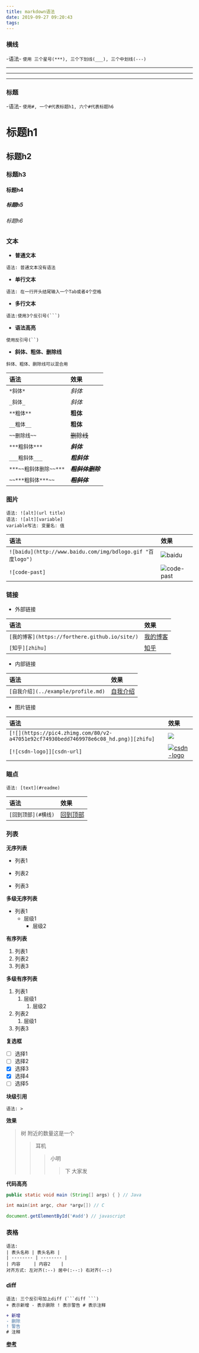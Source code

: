 ```yaml
---
title: markdown语法
date: 2019-09-27 09:20:43
tags:
---
```



### 横线

-语法-
`
使用 三个星号(***), 三个下划线(___), 三个中划线(---)
`

***
___
---

### 标题

-语法-
`
使用#, 一个#代表标题h1, 六个#代表标题h6
`
# 标题h1
## 标题h2
### 标题h3
#### 标题h4
##### 标题h5
###### 标题h6

### 文本

- **普通文本**
```
语法: 普通文本没有语法
```
- **单行文本**	
```
语法: 在一行开头结尾输入一个Tab或者4个空格
```
- **多行文本**
```
语法:使用3个反引号(```)
```
- **语法高亮**
```
使用反引号(``)
```
- **斜体、粗体、删除线**
```
斜体、粗体、删除线可以混合用
```

| 语法                   | 效果                 |
| :--------------------- | :------------------- |
| `*斜体*`               | *斜体*               |
| `_斜体_`               | _斜体_               |
| `**粗体**`             | **粗体**             |
| `__粗体__`             | __粗体__             |
| `~~删除线~~`           | ~~删除线~~           |
| `***粗斜体***`         | ***斜体***           |
| `___粗斜体___`         | ___粗斜体___         |
| `***~~粗斜体删除~~***` | ***~~粗斜体删除~~*** |
| `~~***粗斜体***~~`     | ~~***粗斜体***~~     |

### 图片

```
语法: ![alt](url title)
语法: ![alt][variable]
variable写法: 变量名: 值
```

| 语法                                                       | 效果                                                     |
| :--------------------------------------------------------- | :------------------------------------------------------- |
| `![baidu](http://www.baidu.com/img/bdlogo.gif "百度logo")` | ![baidu](http://www.baidu.com/img/bdlogo.gif "百度logo") |
| `![code-past]`                                             | ![code-past]                                             |

[code-past]:http://www.baidu.com/img/bdlogo.gif

### 链接

+ 外部链接

| 语法                                           | 效果                                         |
| :--------------------------------------------- | :------------------------------------------- |
| `[我的博客](https://forthere.github.io/site/)` | [我的博客](https://forthere.github.io/site/) |
| `[知乎][zhihu]`                                | [知乎][zhihu]                                |


+ 内部链接

| 语法                                | 效果                              |
| :---------------------------------- | :-------------------------------- |
| `[自我介绍](../example/profile.md)` | [自我介绍](../example/profile.md) |

+ 图片链接
  
| 语法                                                                                 | 效果                                                                               |
| :----------------------------------------------------------------------------------- | :--------------------------------------------------------------------------------- |
| `[![](https://pic4.zhimg.com/80/v2-a47051e92cf74930bedd7469978e6c08_hd.png)][zhifu]` | [![](https://pic4.zhimg.com/80/v2-a47051e92cf74930bedd7469978e6c08_hd.png)][zhihu] |
| `[![csdn-logo]][csdn-url]`                                                           | [![csdn-logo]][csdn-url]                                                           |

[zhihu]:https://www.zhihu.com/signin?next=%2F "欢迎"
[csdn-logo]: https://csdnimg.cn/cdn/content-toolbar/csdn-logo_.png?v=20190924.1 "csdn"
[csdn-url]: https://www.csdn.net/


### 瞄点

```
语法: [text](#readme)
```

| 语法                | 效果              |
| :------------------ | :---------------- |
| `[回到顶部](#横线)` | [回到顶部](#横线) |


### 列表

**无序列表**

* 列表1
- 列表2
* 列表3

**多级无序列表**
* 列表1
  * 层级1
    * 层级2

**有序列表**
1. 列表1
2. 列表2
3. 列表3

**多级有序列表**
1. 列表1
   1. 层级1
      1. 层级2
2. 列表2
   1. 层级1
3. 列表3

**复选框**

- [ ] 选择1
- [ ] 选择2
- [x] 选择3
- [x] 选择4
- [ ] 选择5

**块级引用**

```
语法: >
```

**效果**

> 树
> 附近的数量这是一个
>> 耳机
>>>小明
>>>>下
>>>> 大家发

**代码高亮**
```java
public static void main (String[] args) { } // Java
```
```C
int main(int argc, char *argv[]) // C
```
```javascript
document.getElementById('#add') // javascript
```

### 表格

```
语法: 
| 表头名称 | 表头名称 |
| -------- | -------- |
| 内容     | 内容2    |
对齐方式: 左对齐(:--) 居中(:--:) 右对齐(--:)
```

### diff
```
语法: 三个反引号加上diff (```diff ```)
+ 表示新增 - 表示删除 ! 表示警告 # 表示注释
```
```diff
+ 新增
- 删除
! 警告
# 注释
```

[**参考**](https://github.com/guodongxiaren/README)